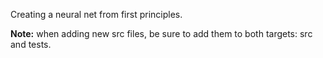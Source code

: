 Creating a neural net from first principles.

**Note:** when adding new src files, be sure to add them to both targets: src and tests.